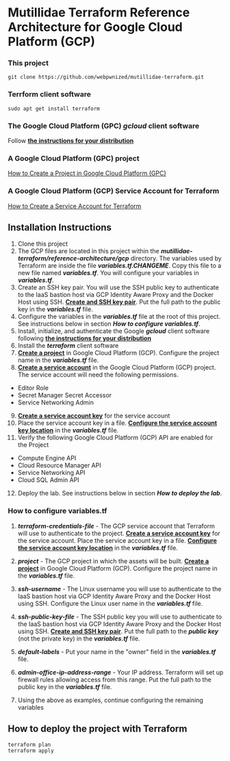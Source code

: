 # Mutillidae Terraform Reference Architecture for Google Cloud Platform (GCP)


### This project
`git clone https://github.com/webpwnized/mutillidae-terraform.git`

### Terrform client software
`sudo apt get install terraform`

### The Google Cloud Platform (GPC) *gcloud* client software

Follow [**the instructions for your distribution**](https://cloud.google.com/sdk/docs/install#linux "the instructions for your distribution")

### A Google Cloud Platform (GPC) project

[How to Create a Project in Google Cloud Platform (GPC)](https://www.youtube.com/watch?v=qUgfKkeJ29Y "How to Create a Project in Google Cloud Platform (GPC)")

### A Google Cloud Platform (GCP) Service Account for Terraform

[How to Create a Service Account for Terraform](https://www.youtube.com/watch?v=hMcVrKgX30w "How to Create a Service Account for Terraform")

## Installation Instructions

1. Clone this project
2. The GCP files are located in this project within the ***mutillidae-terraform/reference-architecture/gcp*** directory. The variables used by Terraform are inside the file ***variables.tf.CHANGEME***. Copy this file to a new file named ***variables.tf***. You will configure your variables in ***variables.tf***.
3. Create an SSH key pair. You will use the SSH public key to authenticate to the IaaS bastion host via GCP Identity Aware Proxy and the Docker Host using SSH. [**Create and SSH key pair**](https://www.youtube.com/watch?v=eUwOlc9HfZs "Linux Basics: How to Create SSH Key"). Put the full path to the public key in the ***variables.tf*** file.
4. Configure the variables in the ***variables.tf*** file at the root of this project. See instructions below in section ***How to configure variables.tf***.
5. Install, initialize, and authenticate the Google ***gcloud*** client software following [**the instructions for your distribution**](https://cloud.google.com/sdk/docs/install#linux "the instructions for your distribution")
6. Install the ***terraform*** client software 
7. [**Create a project**](https://www.youtube.com/watch?v=qUgfKkeJ29Y "How to Create a Project in Google Cloud Platform (GPC)") in Google Cloud Platform (GCP). Configure the project name in the ***variables.tf*** file.
8. [**Create a service account**](https://www.youtube.com/watch?v=hMcVrKgX30w "How to Create a Service Account for Terraform") in the Google Cloud Platform (GCP) project. The service account will need the following permissions.
* Editor Role
* Secret Manager Secret Accessor
* Service Networking  Admin

9. [**Create a service account key**](https://www.youtube.com/watch?v=hMcVrKgX30w "How to Create a Service Account for Terraform") for the service account
10. Place the service account key in a file. [**Configure the service account key location**](https://www.youtube.com/watch?v=hMcVrKgX30w "How to Create a Service Account for Terraform") in the ***variables.tf*** file.
11. Verify the following Google Cloud Platform (GCP) API are enabled for the Project
* Compute Engine API
* Cloud Resource Manager API
* Service Networking API
* Cloud SQL Admin API

12. Deploy the lab. See instructions below in section ***How to deploy the lab***.


### How to configure variables.tf

1. ***terraform-credentials-file*** - The GCP service account that Terraform will use to authenticate to the project. [**Create a service account key**](https://www.youtube.com/watch?v=hMcVrKgX30w "How to Create a Service Account for Terraform") for the service account. Place the service account key in a file. [**Configure the service account key location**](https://www.youtube.com/watch?v=hMcVrKgX30w "How to Create a Service Account for Terraform") in the ***variables.tf*** file.

2. ***project*** - The GCP project in which the assets will be built. [**Create a project**](https://www.youtube.com/watch?v=qUgfKkeJ29Y "How to Create a Project in Google Cloud Platform (GPC)") in Google Cloud Platform (GCP). Configure the project name in the ***variables.tf*** file.

3. ***ssh-username*** - The Linux username you will use to authenticate to the IaaS bastion host via GCP Identity Aware Proxy and the Docker Host using SSH. Configure the Linux user name in the ***variables.tf*** file.

4. ***ssh-public-key-file*** - The SSH public key you will use to authenticate to the IaaS bastion host via GCP Identity Aware Proxy and the Docker Host using SSH. [**Create and SSH key pair**](https://www.youtube.com/watch?v=eUwOlc9HfZs "Linux Basics: How to Create SSH Key"). Put the full path to the ***public key*** (not the private key) in the ***variables.tf*** file.

5. ***default-labels*** - Put your name in the "owner" field in the ***variables.tf*** file.

6. ***admin-office-ip-address-range*** - Your IP address. Terraform will set up firewall rules allowing access from this range. Put the full path to the public key in the ***variables.tf*** file.

7. Using the above as examples, continue configuring the remaining variables

## How to deploy the project with Terraform

	terraform plan
	terraform apply

